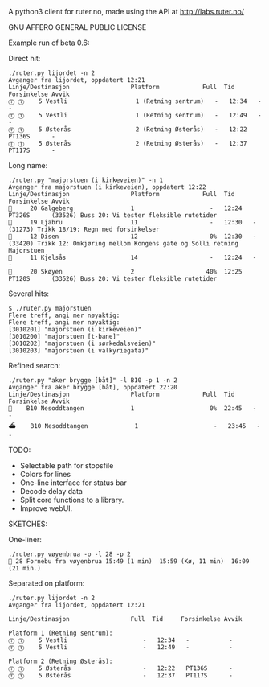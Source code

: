 A python3 client for ruter.no, made using the API at http://labs.ruter.no/

GNU AFFERO GENERAL PUBLIC LICENSE

Example run of beta 0.6:


Direct hit:

```
./ruter.py lijordet -n 2
Avganger fra lijordet, oppdatert 12:21
Linje/Destinasjon                 Platform            Full  Tid     Forsinkelse Avvik
Ⓣ Ⓣ    5 Vestli                   1 (Retning sentrum)   -   12:34   -           -
Ⓣ Ⓣ    5 Vestli                   1 (Retning sentrum)   -   12:49   -           -
Ⓣ Ⓣ    5 Østerås                  2 (Retning Østerås)   -   12:22   PT136S      -
Ⓣ Ⓣ    5 Østerås                  2 (Retning Østerås)   -   12:37   PT117S      -
```

Long name:

```
./ruter.py "majorstuen (i kirkeveien)" -n 1
Avganger fra majorstuen (i kirkeveien), oppdatert 12:22
Linje/Destinasjon                 Platform            Full  Tid     Forsinkelse Avvik
🚌     20 Galgeberg                1                     -   12:24   PT326S      (33526) Buss 20: Vi tester fleksible rutetider 
🚋     19 Ljabru                   11                    -   12:30   -           (31273) Trikk 18/19: Regn med forsinkelser 
🚋     12 Disen                    12                    0%  12:30   -           (33420) Trikk 12: Omkjøring mellom Kongens gate og Solli retning Majorstuen 
🚋     11 Kjelsås                  14                    -   12:24   -           -
🚌     20 Skøyen                   2                    40%  12:25   PT120S      (33526) Buss 20: Vi tester fleksible rutetider 
```

Several hits:

```
$ ./ruter.py majorstuen
Flere treff, angi mer nøyaktig:
Flere treff, angi mer nøyaktig:
[3010201] "majorstuen (i kirkeveien)"
[3010200] "majorstuen [t-bane]"
[3010202] "majorstuen (i sørkedalsveien)"
[3010203] "majorstuen (i valkyriegata)"
```

Refined search:

```
./ruter.py "aker brygge [båt]" -l B10 -p 1 -n 2
Avganger fra aker brygge [båt], oppdatert 22:20
Linje/Destinasjon                 Platform            Full  Tid     Forsinkelse Avvik
🚌    B10 Nesoddtangen             1                     0%  22:45   -           -
⛴    B10 Nesoddtangen             1                     -   23:45   -           -
```

TODO:
* Selectable path for stopsfile
* Colors for lines
* One-line interface for status bar
* Decode delay data
* Split core functions to a library.
* Improve webUI.

SKETCHES:

One-liner:
```
./ruter.py vøyenbrua -o -l 28 -p 2
🚌 28 Fornebu fra vøyenbrua 15:49 (1 min)  15:59 (Kø, 11 min)  16:09 (21 min.)
```

Separated on platform:
```
./ruter.py lijordet -n 2
Avganger fra lijordet, oppdatert 12:21

Linje/Destinasjon                 Full  Tid     Forsinkelse Avvik

Platform 1 (Retning sentrum):
Ⓣ Ⓣ    5 Vestli                     -   12:34   -           -
Ⓣ Ⓣ    5 Vestli                     -   12:49   -           -

Platform 2 (Retning Østerås):
Ⓣ Ⓣ    5 Østerås                    -   12:22   PT136S      -
Ⓣ Ⓣ    5 Østerås                    -   12:37   PT117S      -
```

